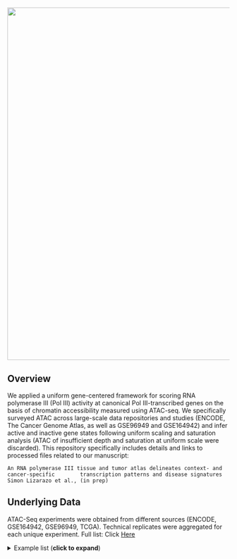 
 # <img src="logo_header.png" width="800px">

## Overview

We applied a uniform gene-centered framework for scoring RNA polymerase III (Pol III) activity at canonical Pol III-transcribed genes on the basis of chromatin accessibility measured using ATAC-seq. We specifically surveyed ATAC across large-scale data repositories and studies (ENCODE, The Cancer Genome Atlas, as well as GSE96949 and GSE164942) and infer active and inactive gene states following uniform scaling and saturation analysis (ATAC of insufficient depth and saturation at uniform scale were discarded). This repository specifically includes details and links to processed files related to our manuscript:

    An RNA polymerase III tissue and tumor atlas delineates context- and cancer-specific        transcription patterns and disease signatures
    Simon Lizarazo et al., (in prep)
    

## Underlying Data

ATAC-Seq experiments were obtained from different sources (ENCODE, GSE164942, GSE96949, TCGA). Technical replicates were aggregated for each unique experiment. 
Full list: Click [Here](https://github.com/VanBortleLab/Pol_III_tissue_tumor_atlas/blob/main/files_processing/files_metadata/Tissue_TCGA_atlas_samples_metadata.txt)

<details><summary>Example list (<b>click to expand</b>) </summary>

|    |Data_Reference                                                                 |Data_Origin |SRR_Sample  |File_Accession   |Experiment_Accession |Paired       |Nature |   Seqdepth| 
|:---|:------------------------------------------------------------------------------|:-----------|:-----------|:----------------|:--------------------|:------------|:------|----------:| 
|1   |ENCSR204SMO.heart_right_ventricle.1_1_1                                        |ENCODE      |SRR14102914 |ENCFF545CXV      |ENCSR204SMO          |paired-ended |fastq  |  413994397| 
|2   |ENCSR600ZHS.left_colon.1_1_2                                                   |ENCODE      |SRR14107548 |ENCFF250QRP      |ENCSR600ZHS          |paired-ended |fastq  |  830549969| 
|3   |ENCSR670REK.gastroesophageal_sphincter.1_1_1                                   |ENCODE      |SRR14107835 |ENCFF812DSG      |ENCSR670REK          |paired-ended |fastq  |  335818479| 
|4   |ENCSR685ZMP.right_lobe_of_liver.1_1_2                                          |ENCODE      |SRR14107867 |ENCFF450VXM      |ENCSR685ZMP          |paired-ended |fastq  | 1431172181| 
|5   |ENCSR542RNG.adrenal_gland.1_1_1                                                |ENCODE      |SRR14105636 |ENCFF915NRF      |ENCSR542RNG          |paired-ended |fastq  | 1133653640| 
|6   |ENCSR836FIL.right_lobe_of_liver.1_2_1                                          |ENCODE      |SRR14104225 |ENCFF395QVN      |ENCSR836FIL          |paired-ended |fastq  | 1310597965| 
|7   |ENCSR212LAZ.fallopian_tube.1_1_2                                               |ENCODE      |SRR14102989 |ENCFF517NJC      |ENCSR212LAZ          |paired-ended |fastq  |  731615963| 
|8   |ENCSR062SVK.right_atrium_auricular_region.1_1_1                                |ENCODE      |SRR10388415 |ENCFF138HVL      |ENCSR062SVK          |paired-ended |fastq  |  231569813| 
|9   |ENCSR584AXZ.coronary_artery.1_1_1                                              |ENCODE      |SRR14305353 |ENCFF049NKX      |ENCSR584AXZ          |paired-ended |fastq  |  173365413| 
|10  |ENCSR157OSO.heart_right_ventricle.1_1_1                                        |ENCODE      |SRR14105541 |ENCFF162IKK      |ENCSR157OSO          |paired-ended |fastq  | 3391149124| 
|158 |ATAC_brain_anterior_cingulate_cortex_Neuronal_male_age_19_untreated_1_1_1      |GSE96949    |SRR5367719  |                 |                     |paired-ended |fastq  |   65255993| 
|159 |ATAC_brain_anterior_cingulate_cortex_Neuronal_male_age_20_untreated_1_1_1      |GSE96949    |SRR5367767  |                 |                     |paired-ended |fastq  |  118013940| 
|160 |ATAC_brain_anterior_cingulate_cortex_Neuronal_male_age_22_untreated_1_1_1      |GSE96949    |SRR5367743  |                 |                     |paired-ended |fastq  |   62045998| 
|161 |ATAC_brain_anterior_cingulate_cortex_Neuronal_male_age_28_untreated_1_1_1      |GSE96949    |SRR5367790  |                 |                     |paired-ended |fastq  |   88409339| 
|162 |ATAC_brain_anterior_cingulate_cortex_NonNeuronal_female_age_22_untreated_1_1_1 |GSE96949    |SRR5367799  |                 |                     |paired-ended |fastq  |  163890003| 
|163 |ATAC_brain_anterior_cingulate_cortex_NonNeuronal_male_age_19_untreated_1_1_1   |GSE96949    |SRR5367708  |                 |                     |paired-ended |fastq  |  140691701| 
|164 |ATAC_brain_anterior_cingulate_cortex_NonNeuronal_male_age_20_untreated_1_1_1   |GSE96949    |SRR5367755  |                 |                     |paired-ended |fastq  |   67814502| 
|165 |ATAC_brain_anterior_cingulate_cortex_NonNeuronal_male_age_22_untreated_1_1_1   |GSE96949    |SRR5367730  |                 |                     |paired-ended |fastq  |  194833316| 
|166 |ATAC_brain_anterior_cingulate_cortex_NonNeuronal_male_age_28_untreated_1_1_1   |GSE96949    |SRR5367779  |                 |                     |paired-ended |fastq  |   96242436| 
|167 |ATAC_brain_basal_amygdala_Neuronal_female_age_22_untreated_1_1_1               |GSE96949    |SRR5367813  |                 |                     |paired-ended |fastq  |   86042109| 
|168 |ATAC_brain_basal_amygdala_NonNeuronal_female_age_22_untreated_1_1_1            |GSE96949    |SRR5367800  |                 |                     |paired-ended |fastq  |  142761664| 
|273 |Liver_female_16_753                                                            |GSE164942   |SRR13439643 |                 |                     |paired-ended |fastq  |  780743877| 
|274 |Liver_female_17_459                                                            |GSE164942   |SRR13439673 |                 |                     |paired-ended |fastq  |  779134143| 
|275 |Liver_female_17_651                                                            |GSE164942   |SRR13439649 |                 |                     |paired-ended |fastq  |  859281234| 
|276 |Liver_female_30_767                                                            |GSE164942   |SRR13439659 |                 |                     |paired-ended |fastq  |  835331203| 
|277 |Liver_female_35_662                                                            |GSE164942   |SRR13439657 |                 |                     |paired-ended |fastq  |  638017483| 
|278 |Liver_female_36_793                                                            |GSE164942   |SRR13439697 |                 |                     |paired-ended |fastq  | 1300560747| 
|279 |Liver_female_49_670B                                                           |GSE164942   |SRR13439648 |                 |                     |paired-ended |fastq  |  665074584| 
|280 |Liver_female_49_683                                                            |GSE164942   |SRR13439652 |                 |                     |paired-ended |fastq  |  748938713| 
|281 |Liver_female_50_485                                                            |GSE164942   |SRR13439684 |                 |                     |paired-ended |fastq  | 1038161477| 
|282 |Liver_female_7_438                                                             |GSE164942   |SRR13439667 |                 |                     |paired-ended |fastq  | 1200763517| 
|283 |Liver_male_16_786                                                              |GSE164942   |SRR13439633 |                 |                     |paired-ended |fastq  |  762385932| 
|357 |TCGA-BRCA-292                                                                  |TCGA        |            |TCGA-A2-A0ES-01A |                     |             |bam    |  212398446| 
|358 |TCGA-BRCA-293                                                                  |TCGA        |            |TCGA-A7-A0D9-01A |                     |             |bam    |  342554002| 
|359 |TCGA-BRCA-312                                                                  |TCGA        |            |TCGA-AO-A0JM-01A |                     |             |bam    |  228088663| 
|360 |TCGA-BRCA-313                                                                  |TCGA        |            |TCGA-A2-A0CX-01A |                     |             |bam    |  264429086| 
|361 |TCGA-BRCA-338                                                                  |TCGA        |            |TCGA-D8-A13Z-01A |                     |             |bam    |  392640294| 
|362 |TCGA-BRCA-339                                                                  |TCGA        |            |TCGA-A8-A08J-01A |                     |             |bam    |  310310191| 
|363 |TCGA-BRCA-347                                                                  |TCGA        |            |TCGA-A2-A0T7-01A |                     |             |bam    |  291812321| 
|364 |TCGA-BRCA-348                                                                  |TCGA        |            |TCGA-C8-A8HR-01A |                     |             |bam    |  253002378| 
|365 |TCGA-BRCA-349                                                                  |TCGA        |            |TCGA-A2-A4RX-01A |                     |             |bam    |  284238095| 
|366 |TCGA-BRCA-35                                                                   |TCGA        |            |TCGA-AR-A0TV-01A |                     |             |bam    |  275102145| 
|367 |TCGA-BRCA-36                                                                   |TCGA        |            |TCGA-A2-A0YD-01A |                     |             |bam    |  271172799|
</details>

